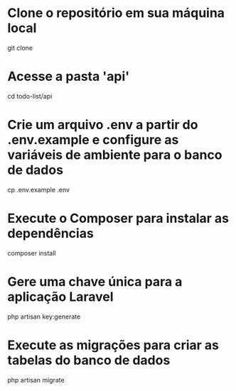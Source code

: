 # Clone o repositório em sua máquina local
git clone 

# Acesse a pasta 'api'
cd todo-list/api

# Crie um arquivo .env a partir do .env.example e configure as variáveis de ambiente para o banco de dados
cp .env.example .env

# Execute o Composer para instalar as dependências
composer install

# Gere uma chave única para a aplicação Laravel
php artisan key:generate

# Execute as migrações para criar as tabelas do banco de dados
php artisan migrate